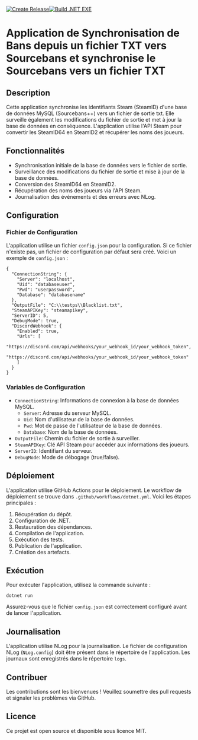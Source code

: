 [![Create Release](https://github.com/Royal-Multi-Gamers/Ban-Sync-Sourcebans/actions/workflows/release.yml/badge.svg)](https://github.com/Royal-Multi-Gamers/Ban-Sync-Sourcebans/actions/workflows/release.yml)[![Build .NET EXE](https://github.com/Royal-Multi-Gamers/Ban-Sync-Sourcebans/actions/workflows/dotnet.yml/badge.svg)](https://github.com/Royal-Multi-Gamers/Ban-Sync-Sourcebans/actions/workflows/dotnet.yml)
# Application de Synchronisation de Bans depuis un fichier TXT vers Sourcebans et synchronise le Sourcebans vers un fichier TXT

## Description

Cette application synchronise les identifiants Steam (SteamID) d'une base de données MySQL (Sourcebans++) vers un fichier de sortie txt. Elle surveille également les modifications du fichier de sortie et met à jour la base de données en conséquence. L'application utilise l'API Steam pour convertir les SteamID64 en SteamID2 et récupérer les noms des joueurs.

## Fonctionnalités

- Synchronisation initiale de la base de données vers le fichier de sortie.
- Surveillance des modifications du fichier de sortie et mise à jour de la base de données.
- Conversion des SteamID64 en SteamID2.
- Récupération des noms des joueurs via l'API Steam.
- Journalisation des événements et des erreurs avec NLog.

## Configuration

### Fichier de Configuration

L'application utilise un fichier `config.json` pour la configuration. Si ce fichier n'existe pas, un fichier de configuration par défaut sera créé. Voici un exemple de `config.json` :
```
{
  "ConnectionString": {
    "Server": "localhost",
    "Uid": "databaseuser",
    "Pwd": "userpassword",
    "Database": "databasename"
  },
  "OutputFile": "C:\\testps\\Blacklist.txt",
  "SteamAPIKey": "steamapikey",
  "ServerID": 5,
  "DebugMode": true,
  "DiscordWebhook": {
    "Enabled": true,
    "Urls": [
      "https://discord.com/api/webhooks/your_webhook_id/your_webhook_token",
      "https://discord.com/api/webhooks/your_webhook_id/your_webhook_token"
    ]
  }
}
```


### Variables de Configuration

- `ConnectionString`: Informations de connexion à la base de données MySQL.
  - `Server`: Adresse du serveur MySQL.
  - `Uid`: Nom d'utilisateur de la base de données.
  - `Pwd`: Mot de passe de l'utilisateur de la base de données.
  - `Database`: Nom de la base de données.
- `OutputFile`: Chemin du fichier de sortie à surveiller.
- `SteamAPIKey`: Clé API Steam pour accéder aux informations des joueurs.
- `ServerID`: Identifiant du serveur.
- `DebugMode`: Mode de débogage (true/false).

## Déploiement

L'application utilise GitHub Actions pour le déploiement. Le workflow de déploiement se trouve dans `.github/workflows/dotnet.yml`. Voici les étapes principales :

1. Récupération du dépôt.
2. Configuration de .NET.
3. Restauration des dépendances.
4. Compilation de l'application.
5. Exécution des tests.
6. Publication de l'application.
7. Création des artefacts.

## Exécution

Pour exécuter l'application, utilisez la commande suivante :

```
dotnet run
```

Assurez-vous que le fichier `config.json` est correctement configuré avant de lancer l'application.

## Journalisation

L'application utilise NLog pour la journalisation. Le fichier de configuration NLog (`NLog.config`) doit être présent dans le répertoire de l'application. Les journaux sont enregistrés dans le répertoire `logs`.

## Contribuer

Les contributions sont les bienvenues ! Veuillez soumettre des pull requests et signaler les problèmes via GitHub.

## Licence

Ce projet est open source et disponible sous licence MIT.
